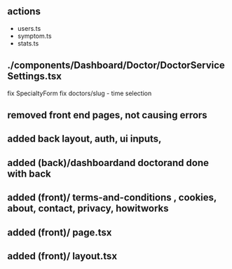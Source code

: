 ## actions
  - users.ts
  - symptom.ts
  - stats.ts

## ./components/Dashboard/Doctor/DoctorServiceSettings.tsx

fix  SpecialtyForm
fix doctors/slug - time selection
## removed front end pages, not causing errors
## added back layout, auth, ui inputs, 
## added (back)/dashboardand doctorand done with back
## added (front)/ terms-and-conditions , cookies, about, contact, privacy, howitworks
## added (front)/ page.tsx
## added (front)/ layout.tsx

